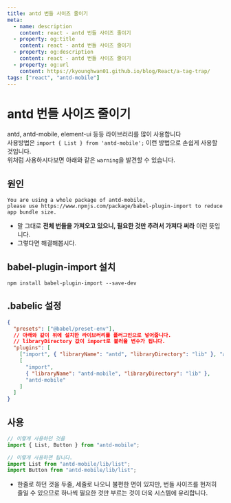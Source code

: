 ```yaml
---
title: antd 번들 사이즈 줄이기
meta:
  - name: description
    content: react - antd 번들 사이즈 줄이기
  - property: og:title
    content: react - antd 번들 사이즈 줄이기
  - property: og:description
    content: react - antd 번들 사이즈 줄이기
  - property: og:url
    content: https://kyounghwan01.github.io/blog/React/a-tag-trap/
tags: ["react", "antd-mobile"]
---
```


# antd 번들 사이즈 줄이기

antd, antd-mobile, element-ui 등등 라이브러리를 많이 사용합니다<br>
사용방법은 `import { List } from 'antd-mobile';` 이런 방법으로 손쉽게 사용할 것입니다.<br>
위처럼 사용하시다보면 아래와 같은 `warning`을 발견할 수 있습니다.

## 원인

```
You are using a whole package of antd-mobile,
please use https://www.npmjs.com/package/babel-plugin-import to reduce app bundle size.
```

- 말 그대로 **전체 번들을 가져오고 있으니, 필요한 것만 추려서 가져다 써라** 이런 뜻입니다.
- 그렇다면 해결해봅시다.

## babel-plugin-import 설치

```
npm install babel-plugin-import --save-dev
```

## .babelic 설정

```json
{
  "presets": ["@babel/preset-env"],
  // 아래와 같이 위에 설치한 라이브러리를 플러그인으로 넣어줍니다.
  // libraryDirectory 값이 import로 불러올 변수가 됩니다.
  "plugins": [
    ["import", { "libraryName": "antd", "libraryDirectory": "lib" }, "ant"],
    [
      "import",
      { "libraryName": "antd-mobile", "libraryDirectory": "lib" },
      "antd-mobile"
    ]
  ]
}
```

## 사용

```jsx
// 이렇게 사용하던 것을
import { List, Button } from "antd-mobile";

// 이렇게 사용하면 됩니다.
import List from "antd-mobile/lib/list";
import Button from "antd-mobile/lib/list";
```

- 한줄로 하던 것을 두줄, 세줄로 나오니 불편한 면이 있지만, 번들 사이즈를 현저히 줄일 수 있으므로 하나씩 필요한 것만 부르는 것이 더욱 시스템에 유리합니다.

<Disqus />
